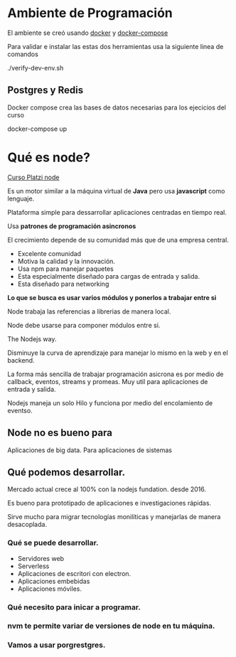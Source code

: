# Ambiente de Programación

El ambiente se creó usando [docker]() y [docker-compose]()

Para validar e instalar las estas dos herramientas usa la siguiente linea de comandos

./verify-dev-env.sh
## Postgres  y Redis

Docker compose crea las bases de datos necesarias para los ejecicios del curso

docker-compose up

# Qué es node?

[Curso Platzi node](https://platzi.com/clases/1151-nodejs/8252-como-instalar-postgresql-y-redis-en-macos/)

Es un motor similar a la máquina virtual de **Java** pero usa **javascript** como lenguaje.

Plataforma simple para dessarrollar aplicaciones centradas en tiempo real.

Usa **patrones de programación asincronos**

El crecimiento depende de su comunidad más que de una empresa central.

- Excelente comunidad
- Motiva la calidad y la innovación.
- Usa npm para manejar paquetes
- Esta especialmente diseñado para cargas de entrada y salida.
- Esta diseñado para networking

**Lo que se busca es usar varios módulos y ponerlos a trabajar entre si**

Node trabaja las referencias a librerias de manera local.

Node debe usarse para componer módulos entre si.

The Nodejs way.

Disminuye la curva de aprendizaje para manejar lo mismo en la web y en el backend.

La forma más sencilla de trabajar programación asicrona es por medio de callback, eventos, streams y promeas. Muy util para aplicaciones de entrada y salida.

Nodejs maneja un solo Hilo y funciona por medio del encolamiento de eventso.

## Node no es bueno para

Aplicaciones de big data.
Para aplicaciones de sistemas

## Qué podemos desarrollar.

Mercado actual crece al 100% con la nodejs fundation.
desde 2016.

Es bueno para prototipado de aplicaciones e investigaciones rápidas.

Sirve mucho para migrar tecnologías monilíticas y manejarlas
de manera desacoplada.

### Qué se puede desarrollar.

- Servidores web
- Serverless
- Aplicaciones de escritori con electron.
- Aplicaciones embebidas
- Aplicaciones móviles.

### Qué necesito para inicar a programar.

### nvm te permite variar de versiones de node en tu máquina.

### Vamos a usar porgrestgres. 
